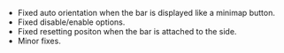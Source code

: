 * Fixed auto orientation when the bar is displayed like a minimap button.
* Fixed disable/enable options.
* Fixed resetting positon when the bar is attached to the side.
* Minor fixes.